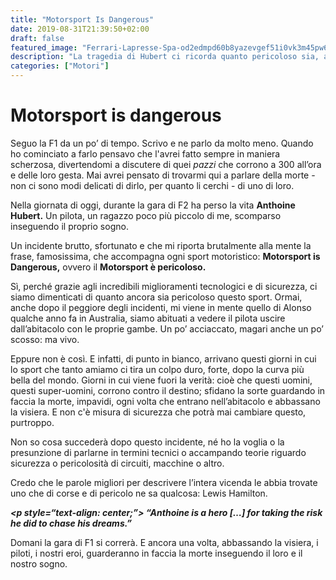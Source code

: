```yaml
---
title: "Motorsport Is Dangerous"
date: 2019-08-31T21:39:50+02:00
draft: false
featured_image: "Ferrari-Lapresse-Spa-od2edmpd60b8yazevgef51i0vk3m45pw6aczwoy0ow.jpg"
description: "La tragedia di Hubert ci ricorda quanto pericoloso sia, ancora e sempre, il motorsport"
categories: ["Motori"]
---
```


# Motorsport is dangerous
Seguo la F1 da un po’ di tempo. Scrivo e ne parlo da molto meno. Quando ho cominciato a farlo pensavo che l'avrei fatto sempre in maniera scherzosa, divertendomi a discutere di quei *pazzi* che corrono a 300 all’ora e delle loro gesta. Mai avrei pensato di trovarmi qui a parlare della morte - non ci sono modi delicati di dirlo, per quanto li cerchi - di uno di loro. 

Nella giornata di oggi, durante la gara di F2 ha perso la vita **Anthoine Hubert.** Un pilota, un ragazzo poco più piccolo di me, scomparso inseguendo il proprio sogno. 

Un incidente brutto, sfortunato e che mi riporta brutalmente alla mente la frase, famosissima, che accompagna ogni sport motoristico: **Motorsport is Dangerous,** ovvero il **Motorsport è pericoloso.** 

Sì, perché grazie agli incredibili miglioramenti tecnologici e di sicurezza, ci siamo dimenticati di quanto ancora sia pericoloso questo sport. Ormai, anche dopo il peggiore degli incidenti, mi viene in mente quello di Alonso qualche anno fa in Australia, siamo abituati a vedere il pilota uscire dall’abitacolo con le proprie gambe. Un po’ acciaccato, magari anche un po’ scosso: ma vivo.

Eppure non è così. E infatti, di punto in bianco, arrivano questi giorni in cui lo sport che tanto amiamo ci tira un colpo duro, forte, dopo la curva più bella del mondo. Giorni in cui viene fuori la verità: cioè che  questi uomini, questi super-uomini, corrono contro il destino; sfidano la sorte guardando in faccia la morte, impavidi, ogni volta che entrano nell’abitacolo e abbassano la visiera. E non c'è misura di sicurezza che potrà mai cambiare questo, purtroppo. 

Non so cosa succederà dopo questo incidente, né ho la voglia o la presunzione di parlarne in termini tecnici o accampando teorie riguardo sicurezza o pericolosità di circuiti, macchine o altro. 

Credo che le parole migliori per descrivere l’intera vicenda le abbia trovate uno che di corse e di pericolo ne sa qualcosa: Lewis Hamilton. 

**_<p style=“text-align: center;”> “Anthoine is a hero  […] for taking the risk he did to chase his dreams.” </p>_**

Domani la gara di F1 si correrà. E ancora una volta, abbassando la visiera, i piloti, i nostri eroi, guarderanno in faccia la morte inseguendo il loro e il nostro sogno. 
